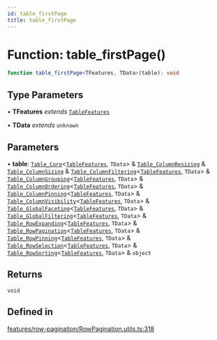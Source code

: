 ```yaml
---
id: table_firstPage
title: table_firstPage
---
```


# Function: table\_firstPage()

```ts
function table_firstPage<TFeatures, TData>(table): void
```

## Type Parameters

• **TFeatures** *extends* [`TableFeatures`](../interfaces/tablefeatures.md)

• **TData** *extends* `unknown`

## Parameters

• **table**: [`Table_Core`](../interfaces/table_core.md)\<[`TableFeatures`](../interfaces/tablefeatures.md), `TData`\> & [`Table_ColumnResizing`](../interfaces/table_columnresizing.md) & [`Table_ColumnSizing`](../interfaces/table_columnsizing.md) & [`Table_ColumnFiltering`](../interfaces/table_columnfiltering.md)\<[`TableFeatures`](../interfaces/tablefeatures.md), `TData`\> & [`Table_ColumnGrouping`](../interfaces/table_columngrouping.md)\<[`TableFeatures`](../interfaces/tablefeatures.md), `TData`\> & [`Table_ColumnOrdering`](../interfaces/table_columnordering.md)\<[`TableFeatures`](../interfaces/tablefeatures.md), `TData`\> & [`Table_ColumnPinning`](../interfaces/table_columnpinning.md)\<[`TableFeatures`](../interfaces/tablefeatures.md), `TData`\> & [`Table_ColumnVisibility`](../interfaces/table_columnvisibility.md)\<[`TableFeatures`](../interfaces/tablefeatures.md), `TData`\> & [`Table_GlobalFaceting`](../interfaces/table_globalfaceting.md)\<[`TableFeatures`](../interfaces/tablefeatures.md), `TData`\> & [`Table_GlobalFiltering`](../interfaces/table_globalfiltering.md)\<[`TableFeatures`](../interfaces/tablefeatures.md), `TData`\> & [`Table_RowExpanding`](../interfaces/table_rowexpanding.md)\<[`TableFeatures`](../interfaces/tablefeatures.md), `TData`\> & [`Table_RowPagination`](../interfaces/table_rowpagination.md)\<[`TableFeatures`](../interfaces/tablefeatures.md), `TData`\> & [`Table_RowPinning`](../interfaces/table_rowpinning.md)\<[`TableFeatures`](../interfaces/tablefeatures.md), `TData`\> & [`Table_RowSelection`](../interfaces/table_rowselection.md)\<[`TableFeatures`](../interfaces/tablefeatures.md), `TData`\> & [`Table_RowSorting`](../interfaces/table_rowsorting.md)\<[`TableFeatures`](../interfaces/tablefeatures.md), `TData`\> & `object`

## Returns

`void`

## Defined in

[features/row-pagination/RowPagination.utils.ts:318](https://github.com/TanStack/table/blob/b1e6b79157b0debc7222660572b06c8b857f4605/packages/table-core/src/features/row-pagination/RowPagination.utils.ts#L318)
